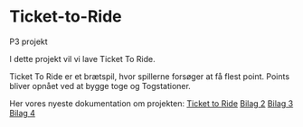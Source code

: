 # Ticket-to-Ride

P3 projekt

I dette projekt vil vi lave Ticket To Ride.

Ticket To Ride er et brætspil, hvor spillerne forsøger at få flest point. Points bliver opnået ved at bygge toge og Togstationer.

Her vores nyeste dokumentation om projekten: [Ticket to Ride](https://docs.google.com/document/d/1b6vJTxNV-1rNOqMht8zpMHrSV4EDK2-GnFF63fAE6GU/edit?usp=sharing)
[Bilag 2](https://docs.google.com/document/d/1V4Lag1PuQS3Xwspf3RbFbq-terPjWk5fqfQ-SFs9lIY/edit?usp=sharing)
[Bilag 3](https://docs.google.com/document/d/1bXHMkzPyTxV2AUrbzKSsZwRUaSqhYLS8Jwfi5aTa-wA/edit?usp=sharing)
[Bilag 4](https://docs.google.com/document/d/1AYoviq5EMCjVl5EG7SxIRHcid9JCEpEeocpB2IfBGdY/edit?usp=sharing)
